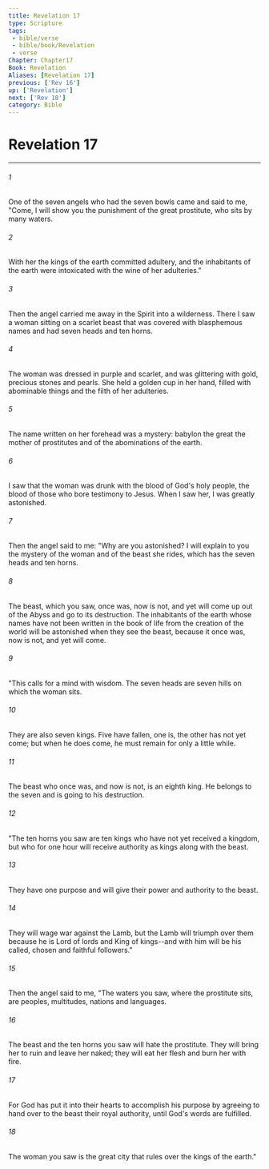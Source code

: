 ```yaml
---
title: Revelation 17
type: Scripture
tags:
 - bible/verse
 - bible/book/Revelation
 - verse
Chapter: Chapter17
Book: Revelation
Aliases: [Revelation 17]
previous: ['Rev 16']
up: ['Revelation']
next: ['Rev 18']
category: Bible
---
```

# Revelation 17

***


###### 1 
One of the seven angels who had the seven bowls came and said to me, "Come, I will show you the punishment of the great prostitute, who sits by many waters. 

###### 2 
With her the kings of the earth committed adultery, and the inhabitants of the earth were intoxicated with the wine of her adulteries." 

###### 3 
Then the angel carried me away in the Spirit into a wilderness. There I saw a woman sitting on a scarlet beast that was covered with blasphemous names and had seven heads and ten horns. 

###### 4 
The woman was dressed in purple and scarlet, and was glittering with gold, precious stones and pearls. She held a golden cup in her hand, filled with abominable things and the filth of her adulteries. 

###### 5 
The name written on her forehead was a mystery: babylon the great the mother of prostitutes and of the abominations of the earth. 

###### 6 
I saw that the woman was drunk with the blood of God's holy people, the blood of those who bore testimony to Jesus. When I saw her, I was greatly astonished. 

###### 7 
Then the angel said to me: "Why are you astonished? I will explain to you the mystery of the woman and of the beast she rides, which has the seven heads and ten horns. 

###### 8 
The beast, which you saw, once was, now is not, and yet will come up out of the Abyss and go to its destruction. The inhabitants of the earth whose names have not been written in the book of life from the creation of the world will be astonished when they see the beast, because it once was, now is not, and yet will come. 

###### 9 
"This calls for a mind with wisdom. The seven heads are seven hills on which the woman sits. 

###### 10 
They are also seven kings. Five have fallen, one is, the other has not yet come; but when he does come, he must remain for only a little while. 

###### 11 
The beast who once was, and now is not, is an eighth king. He belongs to the seven and is going to his destruction. 

###### 12 
"The ten horns you saw are ten kings who have not yet received a kingdom, but who for one hour will receive authority as kings along with the beast. 

###### 13 
They have one purpose and will give their power and authority to the beast. 

###### 14 
They will wage war against the Lamb, but the Lamb will triumph over them because he is Lord of lords and King of kings--and with him will be his called, chosen and faithful followers." 

###### 15 
Then the angel said to me, "The waters you saw, where the prostitute sits, are peoples, multitudes, nations and languages. 

###### 16 
The beast and the ten horns you saw will hate the prostitute. They will bring her to ruin and leave her naked; they will eat her flesh and burn her with fire. 

###### 17 
For God has put it into their hearts to accomplish his purpose by agreeing to hand over to the beast their royal authority, until God's words are fulfilled. 

###### 18 
The woman you saw is the great city that rules over the kings of the earth." 
